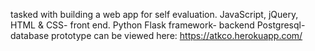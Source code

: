 tasked with building a web app for self evaluation. 
JavaScript, jQuery, HTML & CSS- front end.
Python Flask framework- backend
Postgresql- database
prototype can be viewed here: https://atkco.herokuapp.com/
